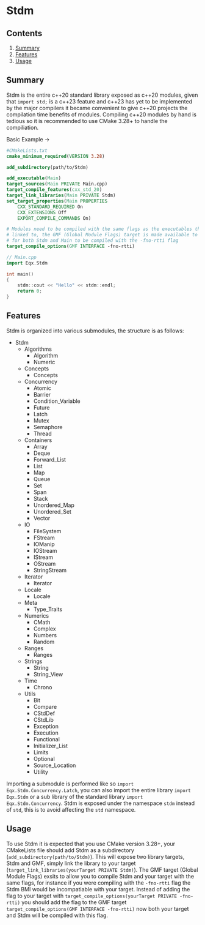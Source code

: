 # Stdm

## Contents

1. [Summary](#summary)
2. [Features](#features)
3. [Usage](#usage)

## Summary <a name="summary"></a>

Stdm is the entire c++20 standard library exposed as c++20 modules, given that
`import std;` is a c++23 feature and c++23 has yet to be implemented by the
major compilers it became convenient to give c++20 projects the compilation time
benefits of modules. Compiling c++20 modules by hand is tedious so it is
recommended to use CMake 3.28+ to handle the compiliation.

Basic Example ->
```cmake
#CMakeLists.txt
cmake_minimum_required(VERSION 3.28)

add_subdirectory(path/to/Stdm)

add_executable(Main)
target_sources(Main PRIVATE Main.cpp)
target_compile_features(cxx_std_20)
target_link_libraries(Main PRIVATE Stdm)
set_target_properties(Main PROPERTIES
    CXX_STANDARD_REQUIRED On
    CXX_EXTENSIONS Off
    EXPORT_COMPILE_COMMANDS On)

# Modules need to be compiled with the same flags as the executables they are
# linked to, the GMF (Global Module Flags) target is made available to allow
# for both Stdm and Main to be compiled with the -fno-rtti flag
target_compile_options(GMF INTERFACE -fno-rtti)
```
```c++
// Main.cpp
import Eqx.Stdm

int main()
{
    stdm::cout << "Hello" << stdm::endl;
    return 0;
}
```

## Features <a name="features"></a>

Stdm is organized into various submodules, the structure is as follows:

- Stdm
    - Algorithms
        - Algorithm
        - Numeric
    - Concepts
        - Concepts
    - Concurrency
        - Atomic
        - Barrier
        - Condition_Variable
        - Future
        - Latch
        - Mutex
        - Semaphore
        - Thread
    - Containers
        - Array
        - Deque
        - Forward_List
        - List
        - Map
        - Queue
        - Set
        - Span
        - Stack
        - Unordered_Map
        - Unordered_Set
        - Vector
    - IO
        - FileSystem
        - FStream
        - IOManip
        - IOStream
        - IStream
        - OStream
        - StringStream
    - Iterator
        - Iterator
    - Locale
        - Locale
    - Meta
        - Type_Traits
    - Numerics
        - CMath
        - Complex
        - Numbers
        - Random
    - Ranges
        - Ranges
    - Strings
        - String
        - String_View
    - Time
        - Chrono
    - Utils
        - Bit
        - Compare
        - CStdDef
        - CStdLib
        - Exception
        - Execution
        - Functional
        - Initializer_List
        - Limits
        - Optional
        - Source_Location
        - Utility

Importing a submodule is performed like so `import Eqx.Stdm.Concurrency.Latch`,
you can also import the entire library `import Eqx.Stdm` or a sub library of
the standard library `import Eqx.Stdm.Concurrency`. Stdm is exposed under the
namespace `stdm` instead of `std`, this is to avoid affecting the `std`
namespace.

## Usage <a name="usage"></a>

To use Stdm it is expected that you use CMake version 3.28+, your CMakeLists
file should add Stdm as a subdirectory (`add_subdirectory(path/to/Stdm)`). This
will expose two library targets, Stdm and GMF, simply link the library to your
target (`target_link_libraries(yourTarget PRIVATE Stdm)`). The GMF target
(Global Module Flags) exsits to allow you to compile Stdm and your target with
the same flags, for instance if you were compiling with the `-fno-rtti` flag
the Stdm BMI would be incompatiable with your target. Instead of adding the flag
to your target with `target_compile_options(yourTarget PRIVATE -fno-rtti)` you
should add the flag to the GMF target
`target_compile_options(GMF INTERFACE -fno-rtti)` now both your target and Stdm
will be compiled with this flag.
